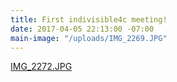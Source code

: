 ```yaml
---
title: First indivisible4c meeting!
date: 2017-04-05 22:13:00 -07:00
main-image: "/uploads/IMG_2269.JPG"
---
```


[IMG_2272.JPG](/uploads/IMG_2272.JPG)